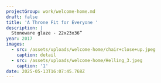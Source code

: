 ```yaml
---
projectGroup: work/welcome-home.md
draft: false
title: 'A Throne Fit for Everyone '
description: |
  Stoneware glaze - 22x23x36”
year: 2017
images:
  - src: /assets/uploads/welcome-home/chair+close+up.jpeg
    caption: detail
  - src: /assets/uploads/welcome-home/Helling_3.jpeg
    caption: '1'
date: 2025-05-13T16:07:45.768Z
---
```


